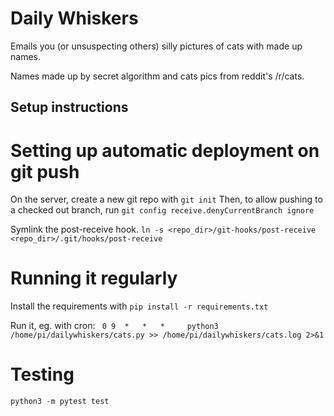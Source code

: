 Daily Whiskers
==============

Emails you (or unsuspecting others) silly pictures of cats with made up names.

Names made up by secret algorithm and cats pics from reddit's /r/cats.

## Setup instructions ##

# Setting up automatic deployment on git push #

On the server, create a new git repo with
```git init```
Then, to allow pushing to a checked out branch, run 
```git config receive.denyCurrentBranch ignore```

Symlink the post-receive hook.
```ln -s <repo_dir>/git-hooks/post-receive <repo_dir>/.git/hooks/post-receive```

# Running it regularly #

Install the requirements with 
```pip install -r requirements.txt```

Run it, eg. with cron:
``` 0 9  *   *   *     python3 /home/pi/dailywhiskers/cats.py >> /home/pi/dailywhiskers/cats.log 2>&1```

# Testing #

```python3 -m pytest test```
